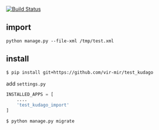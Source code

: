 [![Build Status](https://travis-ci.org/vir-mir/test_kudago.svg)](https://travis-ci.org/vir-mir/test_kudago)

## import
`python manage.py --file-xml /tmp/test.xml`

## install
```bash
$ pip install git+https://github.com/vir-mir/test_kudago
```

add `settings.py`
```python
INSTALLED_APPS = [
    ....
    'test_kudago_import'
]
```

```bash
$ python manage.py migrate
```
